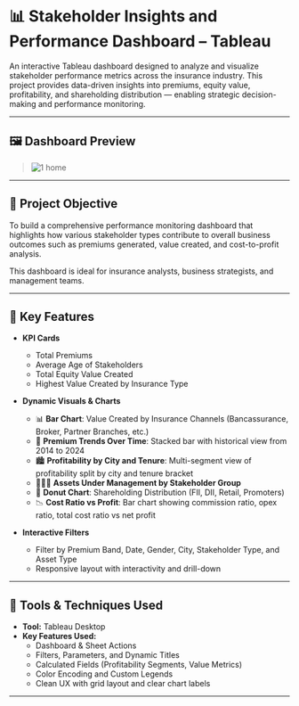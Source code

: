 # 📊 Stakeholder Insights and Performance Dashboard – Tableau

An interactive Tableau dashboard designed to analyze and visualize stakeholder performance metrics across the insurance industry. This project provides data-driven insights into premiums, equity value, profitability, and shareholding distribution — enabling strategic decision-making and performance monitoring.

---
## 🖼️ Dashboard Preview

> ![1 home](https://github.com/user-attachments/assets/3b7b824a-62e7-4912-a1ab-b3a6cacb5616)

---

## 🧠 Project Objective

To build a comprehensive performance monitoring dashboard that highlights how various stakeholder types contribute to overall business outcomes such as premiums generated, value created, and cost-to-profit analysis.

This dashboard is ideal for insurance analysts, business strategists, and management teams.

---

## 📌 Key Features

- **KPI Cards**  
  - Total Premiums  
  - Average Age of Stakeholders  
  - Total Equity Value Created  
  - Highest Value Created by Insurance Type

- **Dynamic Visuals & Charts**  
  - 📊 **Bar Chart**: Value Created by Insurance Channels (Bancassurance, Broker, Partner Branches, etc.)  
  - 📅 **Premium Trends Over Time**: Stacked bar with historical view from 2014 to 2024  
  - 🏙️ **Profitability by City and Tenure**: Multi-segment view of profitability split by city and tenure bracket  
  - 🧑‍🤝‍🧑 **Assets Under Management by Stakeholder Group**  
  - 🥧 **Donut Chart**: Shareholding Distribution (FII, DII, Retail, Promoters)  
  - 📉 **Cost Ratio vs Profit**: Bar chart showing commission ratio, opex ratio, total cost ratio vs net profit

- **Interactive Filters**  
  - Filter by Premium Band, Date, Gender, City, Stakeholder Type, and Asset Type  
  - Responsive layout with interactivity and drill-down

---

## 🧰 Tools & Techniques Used

- **Tool:** Tableau Desktop  
- **Key Features Used:**  
  - Dashboard & Sheet Actions  
  - Filters, Parameters, and Dynamic Titles  
  - Calculated Fields (Profitability Segments, Value Metrics)  
  - Color Encoding and Custom Legends  
  - Clean UX with grid layout and clear chart labels

---




